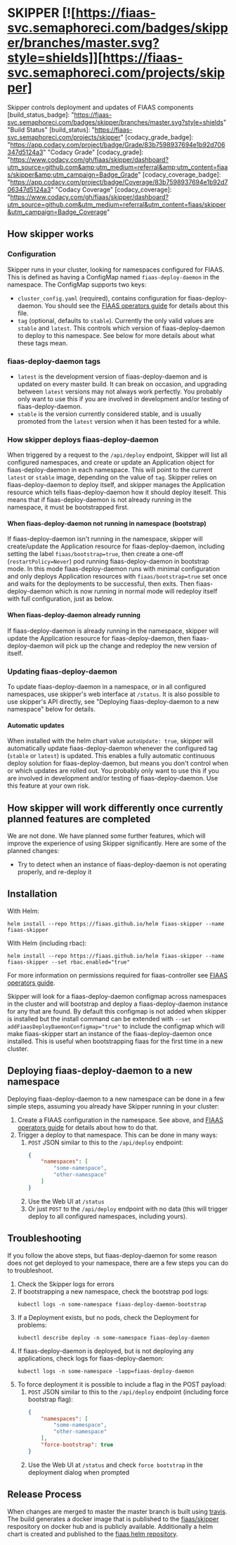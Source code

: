 <!--
Copyright 2017-2019 The FIAAS Authors

Licensed under the Apache License, Version 2.0 (the "License");
you may not use this file except in compliance with the License.
You may obtain a copy of the License at

     http://www.apache.org/licenses/LICENSE-2.0

Unless required by applicable law or agreed to in writing, software
distributed under the License is distributed on an "AS IS" BASIS,
WITHOUT WARRANTIES OR CONDITIONS OF ANY KIND, either express or implied.
See the License for the specific language governing permissions and
limitations under the License.
-->
# SKIPPER [![https://fiaas-svc.semaphoreci.com/badges/skipper/branches/master.svg?style=shields]][https://fiaas-svc.semaphoreci.com/projects/skipper]

Skipper controls deployment and updates of FIAAS components
[build_status_badge]: "https://fiaas-svc.semaphoreci.com/badges/skipper/branches/master.svg?style=shields" "Build Status"
[build_status]: "https://fiaas-svc.semaphoreci.com/projects/skipper"
[codacy_grade_badge]: "https://app.codacy.com/project/badge/Grade/83b7598937694e1b92d706347d5124a3" "Codacy Grade"
[codacy_grade]: "https://www.codacy.com/gh/fiaas/skipper/dashboard?utm_source=github.com&amp;utm_medium=referral&amp;utm_content=fiaas/skipper&amp;utm_campaign=Badge_Grade"
[codacy_coverage_badge]: "https://app.codacy.com/project/badge/Coverage/83b7598937694e1b92d706347d5124a3" "Codacy Coverage"
[codacy_coverage]: "https://www.codacy.com/gh/fiaas/skipper/dashboard?utm_source=github.com&utm_medium=referral&utm_content=fiaas/skipper&utm_campaign=Badge_Coverage"

## How skipper works

### Configuration
Skipper runs in your cluster, looking for namespaces configured for FIAAS. This is defined as having a ConfigMap named `fiaas-deploy-daemon` in the namespace. The ConfigMap supports two keys:
- `cluster_config.yaml` (required), contains configuration for fiaas-deploy-daemon. You should see the [FIAAS operators guide] for details about this file.
- `tag` (optional, defaults to `stable`). Currently the only valid values are `stable` and `latest`. This controls which version of fiaas-deploy-daemon to deploy to this namespace. See below for more details about what these tags mean.

### fiaas-deploy-daemon tags
- `latest` is the development version of fiaas-deploy-daemon and is updated on every master build. It can break on occasion, and upgrading between `latest` versions may not always work perfectly. You probably only want to use this if you are involved in development and/or testing of fiaas-deploy-daemon.
- `stable` is the version currently considered stable, and is usually promoted from the `latest` version when it has been tested for a while.

### How skipper deploys fiaas-deploy-daemon

When triggered by a request to the `/api/deploy` endpoint, Skipper will list all configured namespaces, and create or update an Application object for fiaas-deploy-daemon in each namespace. This will point to the current `latest` or `stable` image, depending on the value of `tag`.
Skipper relies on fiaas-deploy-daemon to deploy itself, and skipper manages the Application resource which tells fiaas-deploy-daemon how it should deploy iteself. This means that if fiaas-deploy-daemon is not already running in the namespace, it must be bootstrapped first.

#### When fiaas-deploy-daemon not running in namespace (bootstrap)
If fiaas-deploy-daemon isn't running in the namespace, skipper will create/update the Application resource for fiaas-deploy-daemon, including setting the label `fiaas/bootstrap=true`, then create a one-off (`restartPolicy=Never`) pod running fiaas-deploy-daemon in bootstrap mode. In this mode fiaas-deploy-daemon runs with minimal configuration and only deploys Application resources with `fiaas/bootstrap=true` set once and waits for the deployments to be successful, then exits. Then fiaas-deploy-daemon which is now running in normal mode will redeploy itself with full configuration, just as below.

#### When fiaas-deploy-daemon already running
If fiaas-deploy-daemon is already running in the namespace, skipper will update the Application resource for fiaas-deploy-daemon, then fiaas-deploy-daemon will pick up the change and redeploy the new version of itself.

### Updating fiaas-deploy-daemon

To update fiaas-deploy-daemon in a namespace, or in all configured namespaces, use skipper's web interface at `/status`.
It is also possible to use skipper's API directly, see "Deploying fiaas-deploy-daemon to a new namespace" below for details.

#### Automatic updates
When installed with the helm chart value `autoUpdate: true`, skipper will automatically update fiaas-deploy-daemon whenever the configured tag (`stable` or `latest`) is updated. This enables a fully automatic continuous deploy solution for fiaas-deploy-daemon, but means you don't control when or which updates are rolled out. You probably only want to use this if you are involved in development and/or testing of fiaas-deploy-daemon. Use this feature at your own risk.

## How skipper will work differently once currently planned features are completed

We are not done. We have planned some further features, which will improve the experience of using Skipper significantly. Here are some of the planned changes:

* Try to detect when an instance of fiaas-deploy-daemon is not operating properly, and re-deploy it

## Installation

With Helm:

```commandline
helm install --repo https://fiaas.github.io/helm fiaas-skipper --name fiaas-skipper
```

With Helm (including rbac):

```commandline
helm install --repo https://fiaas.github.io/helm fiaas-skipper --name fiaas-skipper --set rbac.enabled="true"
```

For more information on permissions required for fiaas-controller see [FIAAS operators guide].

Skipper will look for a fiaas-deploy-daemon configmap across namespaces in the cluster and will bootstrap and deploy a fiaas-deploy-daemon instance for any that are found. By default this configmap is not added when skipper is installed but the install command can be extended with `--set addFiaasDeployDaemonConfigmap="true"` to include the configmap which will make fiaas-skipper start an instance of the fiaas-deploy-daemon once installed. This is useful when bootstrapping fiaas for the first time in a new cluster.

## Deploying fiaas-deploy-daemon to a new namespace

Deploying fiaas-deploy-daemon to a new namespace can be done in a few simple steps, assuming you already have Skipper running in your cluster:

1. Create a FIAAS configuration in the namespace. See above, and [FIAAS operators guide] for details about how to do that.
2. Trigger a deploy to that namespace. This can be done in many ways:
    1. `POST` JSON similar to this to the `/api/deploy` endpoint:
        ```json
        {
            "namespaces": [
                "some-namespace",
                "other-namespace"
            ]
        }
        ```
    2. Use the Web UI at `/status`
    3. Or just `POST` to the `/api/deploy` endpoint with no data (this will trigger deploy to all configured namespaces, including yours).

## Troubleshooting

If you follow the above steps, but fiaas-deploy-daemon for some reason does not get deployed to your namespace, there are a few steps you can do to troubleshoot.

1. Check the Skipper logs for errors
2. If bootstrapping a new namespace, check the bootstrap pod logs:
    ```commandline
    kubectl logs -n some-namespace fiaas-deploy-daemon-bootstrap
    ```
3. If a Deployment exists, but no pods, check the Deployment for problems:
    ```commandline
    kubectl describe deploy -n some-namespace fiaas-deploy-daemon
    ```
4. If fiaas-deploy-daemon is deployed, but is not deploying any applications, check logs for fiaas-deploy-daemon:
    ```commandline
    kubectl logs -n some-namespace -lapp=fiaas-deploy-daemon
    ```
5. To force deployment it is possible to include a flag in the POST payload:
    1. `POST` JSON similar to this to the `/api/deploy` endpoint (including force bootstrap flag):
        ```json
        {
            "namespaces": [
                "some-namespace",
                "other-namespace"
            ],
            "force-bootstrap": true
        }
        ```
    2. Use the Web UI at `/status` and check `force bootstrap` in the deployment dialog when prompted


[FIAAS operators guide]: https://github.com/fiaas/fiaas-deploy-daemon/blob/master/docs/operator_guide.md

## Release Process

When changes are merged to master the master branch is built using [travis](https://travis-ci.org/fiaas/skipper). The build generates a docker image that is published to the [fiaas/skipper](https://cloud.docker.com/u/fiaas/repository/docker/fiaas/skipper) respository on docker hub and is publicly available.
Additionally a helm chart is created and published to the [fiaas helm repository](https://github.com/fiaas/helm).
